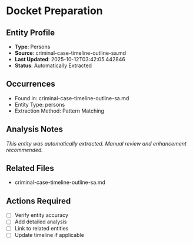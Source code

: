 # Docket Preparation

## Entity Profile
- **Type**: Persons
- **Source**: criminal-case-timeline-outline-sa.md
- **Last Updated**: 2025-10-12T03:42:05.442846
- **Status**: Automatically Extracted

## Occurrences
- Found in: criminal-case-timeline-outline-sa.md
- Entity Type: persons
- Extraction Method: Pattern Matching

## Analysis Notes
*This entity was automatically extracted. Manual review and enhancement recommended.*

## Related Files
- criminal-case-timeline-outline-sa.md

## Actions Required
- [ ] Verify entity accuracy
- [ ] Add detailed analysis
- [ ] Link to related entities
- [ ] Update timeline if applicable
